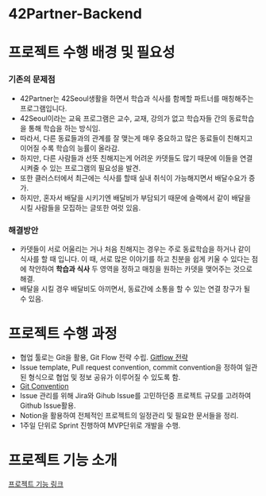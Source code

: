 # 42Partner-Backend
# 프로젝트 수행 배경 및 필요성

### 기존의 문제점

- 42Partner는 42Seoul생활을 하면서 학습과 식사를 함께할 파트너를 매칭해주는 프로그램입니다.
- 42Seoul이라는 교육 프로그램은 교수, 교재, 강의가 없고 학습자들 간의 동료학습을 통해 학습을 하는 방식임.
- 따라서, 다른 동료들과의 관계를 잘 맺는게 매우 중요하고 많은 동료들이 친해지고 이어질 수록 학습의 능률이 올라감.
- 하지만, 다른 사람들과 선뜻 친해지는게 어려운 카뎃들도 많기 때문에 이들을 연결 시켜줄 수 있는 프로그램의 필요성을 발견.
- 또한 클러스터에서 최근에는 식사를 할때 실내 취식이 가능해지면서 배달수요가 증가.
- 하지만, 혼자서 배달을 시키기엔 배달비가 부담되기 때문에 슬랙에서 같이 배달을 시킬 사람들을 모집하는 글또한 여럿 있음.

### 해결방안

- 카뎃들이 서로 어울리는 거나 처음 친해지는 경우는 주로 동료학습을 하거나 같이 식사를 할 때 입니다. 이 때, 서로 많은 이야기를 하고 친분을 쉽게 키울 수 있다는 점에 착안하여 **학습과 식사** 두 영역을 정하고 매칭을 원하는 카뎃을 맺어주는 것으로 해결.
- 배달을 시킬 경우 배달비도 아끼면서, 동료간에 소통을 할 수 있는 연결 창구가 될 수 있음.

# 프로젝트 수행 과정

- 협업 툴로는 Git을 활용, Git Flow 전략 수립. [Gitflow 전략](https://techblog.woowahan.com/2553/)
- Issue template, Pull request convention, commit convention을 정하여 일관된 형식으로 협업 및 정보 공유가 이루어질 수 있도록 함.
- [Git Convention](https://www.notion.so/Github-Convention-2386de41d1de41fabc7b10cf2ab235b0)
- Issue 관리를 위해 Jira와 Gihub Issue를 고민하던중  프로젝트 규모를 고려하여 Github Issue활용.
- Notion을 활용하여 전체적인 프로젝트의 일정관리 및 필요한 문서들을 정리.
- 1주일 단위로 Sprint 진행하여 MVP단위로 개발을 수행.
# 프로젝트 기능 소개
[프로젝트 기능 링크](https://indigo-catsup-e60.notion.site/f7dedb0b96e74269bd0180d9a04b9db8)
